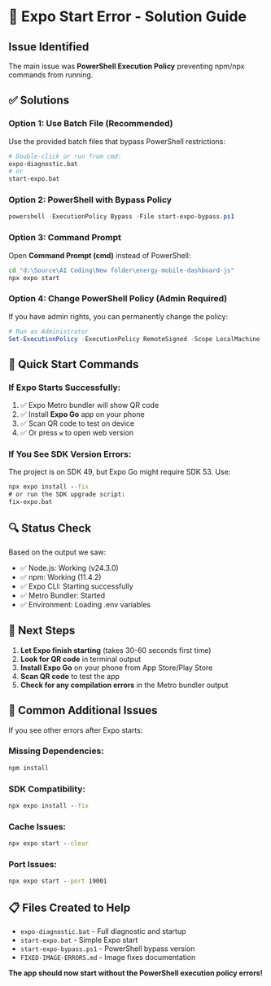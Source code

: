 # 🔧 Expo Start Error - Solution Guide

## Issue Identified
The main issue was **PowerShell Execution Policy** preventing npm/npx commands from running.

## ✅ Solutions

### Option 1: Use Batch File (Recommended)
Use the provided batch files that bypass PowerShell restrictions:

```bash
# Double-click or run from cmd:
expo-diagnostic.bat
# or
start-expo.bat
```

### Option 2: PowerShell with Bypass Policy
```powershell
powershell -ExecutionPolicy Bypass -File start-expo-bypass.ps1
```

### Option 3: Command Prompt
Open **Command Prompt (cmd)** instead of PowerShell:
```cmd
cd "d:\Source\AI Coding\New folder\energy-mobile-dashboard-js"
npx expo start
```

### Option 4: Change PowerShell Policy (Admin Required)
If you have admin rights, you can permanently change the policy:
```powershell
# Run as Administrator
Set-ExecutionPolicy -ExecutionPolicy RemoteSigned -Scope LocalMachine
```

## 🚀 Quick Start Commands

### If Expo Starts Successfully:
1. ✅ Expo Metro bundler will show QR code
2. ✅ Install **Expo Go** app on your phone
3. ✅ Scan QR code to test on device
4. ✅ Or press `w` to open web version

### If You See SDK Version Errors:
The project is on SDK 49, but Expo Go might require SDK 53. Use:
```cmd
npx expo install --fix
# or run the SDK upgrade script:
fix-expo.bat
```

## 🔍 Status Check

Based on the output we saw:
- ✅ Node.js: Working (v24.3.0)
- ✅ npm: Working (11.4.2)  
- ✅ Expo CLI: Starting successfully
- ✅ Metro Bundler: Started
- ✅ Environment: Loading .env variables

## 📱 Next Steps

1. **Let Expo finish starting** (takes 30-60 seconds first time)
2. **Look for QR code** in terminal output
3. **Install Expo Go** on your phone from App Store/Play Store
4. **Scan QR code** to test the app
5. **Check for any compilation errors** in the Metro bundler output

## 🐛 Common Additional Issues

If you see other errors after Expo starts:

### Missing Dependencies:
```cmd
npm install
```

### SDK Compatibility:
```cmd
npx expo install --fix
```

### Cache Issues:
```cmd
npx expo start --clear
```

### Port Issues:
```cmd
npx expo start --port 19001
```

## 📋 Files Created to Help

- `expo-diagnostic.bat` - Full diagnostic and startup
- `start-expo.bat` - Simple Expo start  
- `start-expo-bypass.ps1` - PowerShell bypass version
- `FIXED-IMAGE-ERRORS.md` - Image fixes documentation

**The app should now start without the PowerShell execution policy errors!**
